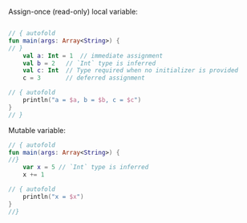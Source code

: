 Assign-once (read-only) local variable:

``` kotlin runnable

// { autofold
fun main(args: Array<String>) {
// }
    val a: Int = 1  // immediate assignment
    val b = 2   // `Int` type is inferred
    val c: Int  // Type required when no initializer is provided
    c = 3       // deferred assignment

// { autofold
    println("a = $a, b = $b, c = $c")
}
// }
```

Mutable variable:

``` kotlin runnable
// { autofold
fun main(args: Array<String>) {
//}
    var x = 5 // `Int` type is inferred
    x += 1

// { autofold
    println("x = $x")
}
//}
```